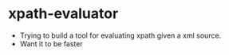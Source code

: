 # xpath-evaluator

- Trying to build a tool for evaluating xpath given a xml source. 
- Want it to be faster
